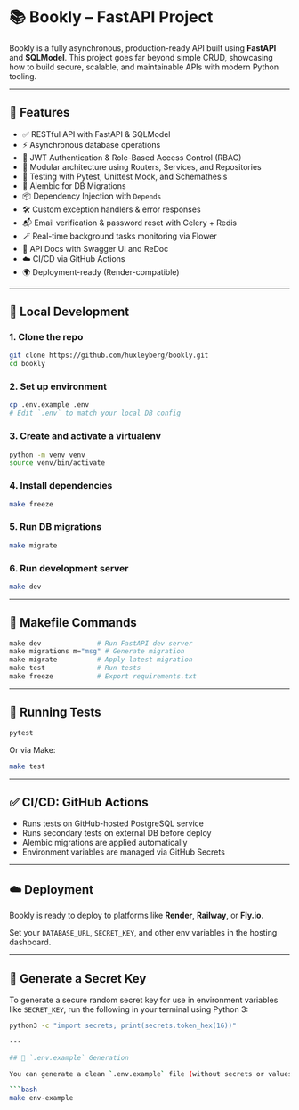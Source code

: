 # 📚 Bookly – FastAPI Project

Bookly is a fully asynchronous, production-ready API built using **FastAPI** and **SQLModel**. This project goes far beyond simple CRUD, showcasing how to build secure, scalable, and maintainable APIs with modern Python tooling.

---

## 🚀 Features

- ✅ RESTful API with FastAPI & SQLModel
- ⚡️ Asynchronous database operations
- 🔐 JWT Authentication & Role-Based Access Control (RBAC)
- 🧩 Modular architecture using Routers, Services, and Repositories
- 🧪 Testing with Pytest, Unittest Mock, and Schemathesis
- 🔄 Alembic for DB Migrations
- 📦 Dependency Injection with `Depends`
- 🛠️ Custom exception handlers & error responses
- 📬 Email verification & password reset with Celery + Redis
- 🪄 Real-time background tasks monitoring via Flower
- 📄 API Docs with Swagger UI and ReDoc
- ☁️ CI/CD via GitHub Actions
- 🌍 Deployment-ready (Render-compatible)

---

## 🧪 Local Development

### 1. Clone the repo

```bash
git clone https://github.com/huxleyberg/bookly.git
cd bookly
```

### 2. Set up environment

```bash
cp .env.example .env
# Edit `.env` to match your local DB config
```

### 3. Create and activate a virtualenv

```bash
python -m venv venv
source venv/bin/activate
```

### 4. Install dependencies

```bash
make freeze
```

### 5. Run DB migrations

```bash
make migrate
```

### 6. Run development server

```bash
make dev
```

---

## 📜 Makefile Commands

```makefile
make dev              # Run FastAPI dev server
make migrations m="msg" # Generate migration
make migrate          # Apply latest migration
make test             # Run tests
make freeze           # Export requirements.txt
```

---

## 🧪 Running Tests

```bash
pytest
```

Or via Make:

```bash
make test
```

---

## ✅ CI/CD: GitHub Actions

- Runs tests on GitHub-hosted PostgreSQL service
- Runs secondary tests on external DB before deploy
- Alembic migrations are applied automatically
- Environment variables are managed via GitHub Secrets

---

## ☁️ Deployment

Bookly is ready to deploy to platforms like **Render**, **Railway**, or **Fly.io**.

Set your `DATABASE_URL`, `SECRET_KEY`, and other env variables in the hosting dashboard.

---

## 🔐 Generate a Secret Key

To generate a secure random secret key for use in environment variables like `SECRET_KEY`, run the following in your terminal using Python 3:

```bash
python3 -c "import secrets; print(secrets.token_hex(16))"

---

## 📁 `.env.example` Generation

You can generate a clean `.env.example` file (without secrets or values) based on your local `.env` file:

```bash
make env-example
